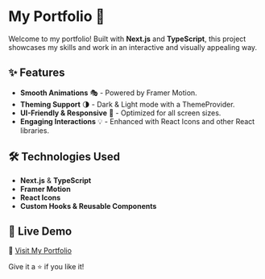 # My Portfolio 🚀

Welcome to my portfolio! Built with **Next.js** and **TypeScript**, this project showcases my skills and work in an interactive and visually appealing way. 

## ✨ Features
- **Smooth Animations** 🎭 - Powered by Framer Motion.
- **Theming Support** 🌗 - Dark & Light mode with a ThemeProvider.
- **UI-Friendly & Responsive** 📱 - Optimized for all screen sizes.
- **Engaging Interactions** 💡 - Enhanced with React Icons and other React libraries.

## 🛠️ Technologies Used
- **Next.js** & **TypeScript**
- **Framer Motion**
- **React Icons**
- **Custom Hooks & Reusable Components**

## 📌 Live Demo
🔗 [Visit My Portfolio](https://ayansharma.vercel.app/)

Give it a ⭐ if you like it!

